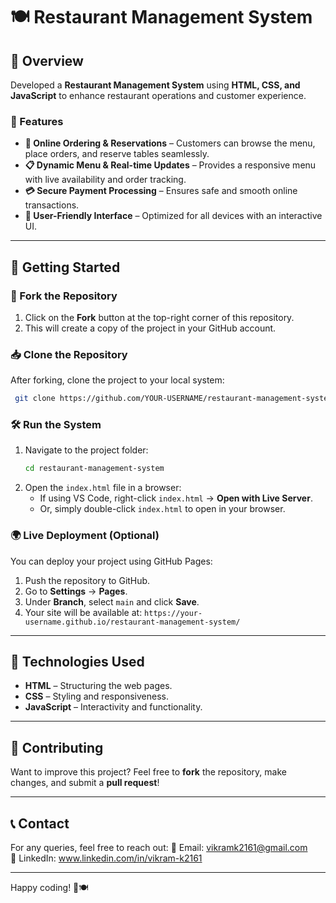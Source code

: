 # 🍽️ Restaurant Management System

## 📌 Overview
Developed a **Restaurant Management System** using **HTML, CSS, and JavaScript** to enhance restaurant operations and customer experience.

### 🔹 Features
- **🛒 Online Ordering & Reservations** – Customers can browse the menu, place orders, and reserve tables seamlessly.
- **📋 Dynamic Menu & Real-time Updates** – Provides a responsive menu with live availability and order tracking.
- **💳 Secure Payment Processing** – Ensures safe and smooth online transactions.
- **🎨 User-Friendly Interface** – Optimized for all devices with an interactive UI.

---

## 🚀 Getting Started

### 📌 Fork the Repository
1. Click on the **Fork** button at the top-right corner of this repository.
2. This will create a copy of the project in your GitHub account.

### 📥 Clone the Repository
After forking, clone the project to your local system:
```bash
 git clone https://github.com/YOUR-USERNAME/restaurant-management-system.git
```

### 🛠️ Run the System
1. Navigate to the project folder:
   ```bash
   cd restaurant-management-system
   ```
2. Open the `index.html` file in a browser:
   - If using VS Code, right-click `index.html` → **Open with Live Server**.
   - Or, simply double-click `index.html` to open in your browser.

### 🌍 Live Deployment (Optional)
You can deploy your project using GitHub Pages:
1. Push the repository to GitHub.
2. Go to **Settings** → **Pages**.
3. Under **Branch**, select `main` and click **Save**.
4. Your site will be available at: `https://your-username.github.io/restaurant-management-system/`

---

## 🎯 Technologies Used
- **HTML** – Structuring the web pages.
- **CSS** – Styling and responsiveness.
- **JavaScript** – Interactivity and functionality.

---

## 🤝 Contributing
Want to improve this project? Feel free to **fork** the repository, make changes, and submit a **pull request**!

---

## 📞 Contact
For any queries, feel free to reach out:
📧 Email: vikramk2161@gmail.com  
🔗 LinkedIn: www.linkedin.com/in/vikram-k2161

---

Happy coding! 🚀🍽️
